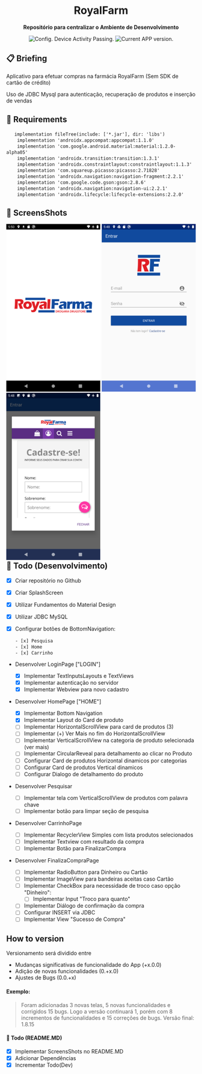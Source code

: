 <h1 align="center">
  RoyalFarm
</h1>

<p align="center">
  <strong>Repositório para centralizar o Ambiente de Desenvolvimento</strong>
  <p align="center">
    <img src="https://ci.appveyor.com/api/projects/status/g8d58ipi3auqdtrk/branch/master?svg=true" alt="Config. Device Activity Passing." />
     <!--<img src="https://ci.appveyor.com/api/projects/status/216h1g17b8ir009t?svg=true" alt="Config. Device Activity Crashing." /> -->
    <img src="https://img.shields.io/badge/version-1.0.0-blue.svg" alt="Current APP version." />  
  </p>
</p>

## 📋 Briefing

  Aplicativo para efetuar compras na farmácia RoyalFarm (Sem SDK de cartão de crédito)

  Uso de JDBC Mysql para autenticação, recuperação de produtos e inserção de vendas


## 📖 Requirements
```
   implementation fileTree(include: ['*.jar'], dir: 'libs')
    implementation 'androidx.appcompat:appcompat:1.1.0'
    implementation 'com.google.android.material:material:1.2.0-alpha05'
    implementation 'androidx.transition:transition:1.3.1'
    implementation 'androidx.constraintlayout:constraintlayout:1.1.3'
    implementation 'com.squareup.picasso:picasso:2.71828'
    implementation 'androidx.navigation:navigation-fragment:2.2.1'
    implementation 'com.google.code.gson:gson:2.8.6'
    implementation 'androidx.navigation:navigation-ui:2.2.1'
    implementation 'androidx.lifecycle:lifecycle-extensions:2.2.0'

```

## 🚀 ScreensShots
<div style="float: left">
  <img src="app/src/main/res/screenshots/screen1.png?raw=true" width="250"/>
  <img src="app/src/main/res/screenshots/screen2.png?raw=true" width="250"/> 
  <img src="app/src/main/res/screenshots/screen3.png?raw=true" width="250"/> 
</div>

## 👏 Todo (Desenvolvimento)

- [x] Criar repositório no Github
- [x] Criar SplashScreen
- [x] Utilizar Fundamentos do Material Design
- [x] Utilizar JDBC MySQL
-  [x] Configurar botões de BottomNavigation:

      - [x] Pesquisa
      - [x] Home
      - [x] Carrinho

* Desenvolver LoginPage ["LOGIN"]

  - [x] Implementar TextInputsLayouts e TextViews
  - [x] Implementar autenticação no servidor
  - [x] Implementar Webview para novo cadastro
  
* Desenvolver HomePage ["HOME"]

  -  [x] Implementar Bottom Navigation
  -  [x] Implementar Layout do Card de produto
  -  [ ] Implementar HorizontalScrollView para card de produtos (3)
  -  [ ] Implementar (+) Ver Mais no fim do HorizontalScrollView
  -  [ ] Implementar VerticalScrollView na categoria de produto selecionada (ver mais)
  -  [ ] Implementar CircularReveal para detalhamento ao clicar no Produto
  -  [ ] Configurar Card de produtos Horizontal dinamicos por categorias
  -  [ ] Configurar Card de produtos Vertical dinamicos
  -  [ ] Configurar Dialogo de detalhamento do produto
      
* Desenvolver Pesquisar
  - [ ] Implementar tela com VerticalScrollView de produtos com palavra chave 
  - [ ] Implementar botão para limpar seção de pesquisa

* Desenvolver CarrinhoPage
  - [ ] Implementar RecyclerView Simples com lista produtos selecionados
  - [ ] Implementar Textview com resultado da compra
  - [ ] Implementar Botão para FinalizarCompra
  
* Desenvolver FinalizaCompraPage
  - [ ] Implementar RadioButton para Dinheiro ou Cartão
  - [ ] Implementar ImageView para bandeiras aceitas caso Cartão
  - [ ] Implementar CheckBox para necessidade de troco caso opção "Dinheiro": 
    - [ ] Implementar Input "Troco para quanto"
  - [ ] Implementar Diálogo de confirmação da compra
  - [ ] Configurar INSERT via JDBC
  - [ ] Implementar View "Sucesso de Compra"
  
## How to version

Versionamento será dividido entre

- Mudanças significativas de funcionalidade do App (+x.0.0)
- Adição de novas funcionalidades (0.+x.0)
- Ajustes de Bugs (0.0.+x)

#### Exemplo:

> Foram adicionadas 3 novas telas, 5 novas funcionalidades e corrigidos 15 bugs. Logo a versão continuará 1, porém com 8 incrementos de funcionalidades e 15 correções de bugs. Versão final: 1.8.15

#### 👏 Todo (README.MD)

- [x] Implementar ScreensShots no README.MD
- [x] Adicionar Dependências
- [x] Incrementar Todo(Dev)
